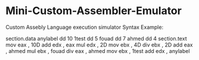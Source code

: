 # Mini-Custom-Assembler-Emulator
Custom Assebly Language execution simulator
Syntax Example:

section.data
anylabel dd 10
1test dd 5
fouad dd 7
ahmed dd 4
section.text
mov eax , 10D
add edx , eax
mul edx , 2D
mov ebx , 4D
div ebx , 2D
add eax , ahmed
mul ebx , fouad
div eax , ahmed
mov ebx , 1test
add edx , anylabel
